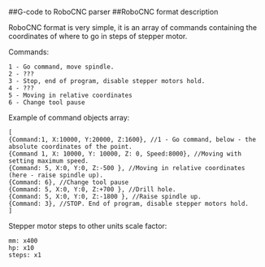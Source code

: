 ##G-code to RoboCNC parser
##RoboCNC format description

RoboCNC format is very simple, it is an array of commands containing the coordinates of where to go in steps of stepper motor.

Commands:

    1 - Go command, move spindle.
    2 - ???
    3 - Stop, end of program, disable stepper motors hold.
    4 - ???
    5 - Moving in relative coordinates
    6 - Change tool pause


Example of command objects array:

    [
    {Command:1, X:10000, Y:20000, Z:1600}, //1 - Go command, below - the absolute coordinates of the point.
    {Command 1, X: 10000, Y: 10000, Z: 0, Speed:8000}, //Moving with setting maximum speed.
    {Command: 5, X:0, Y:0, Z:-500 }, //Moving in relative coordinates (here - raise spindle up).
    {Command: 6}, //Change tool pause
    {Command: 5, X:0, Y:0, Z:+700 }, //Drill hole.
    {Command: 5, X:0, Y:0, Z:-1800 }, //Raise spindle up.
    {Command: 3}, //STOP. End of program, disable stepper motors hold.
    ]

Stepper motor steps to other units scale factor:

    mm: x400
    hp: x10
    steps: x1






